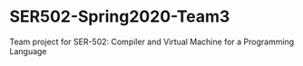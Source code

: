 # SER502-Spring2020-Team3
Team project for SER-502: Compiler and Virtual Machine for a Programming Language
